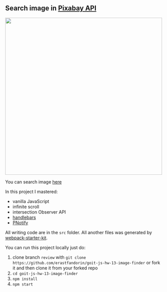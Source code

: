 ## Search image in [Pixabay API](https://pixabay.com/service/about/api/)

<img src="promoForREADME.gif" width="500px">

You can search image
[here](https://erastfandorin.github.io/goit-js-hw-13-image-finder/)

In this project I mastered:

- vanilla JavaScript
- infinite scroll
- intersection Observer API
- [handlebars](https://handlebarsjs.com/)
- [PNotify](https://sciactive.com/pnotify/)

All writing code are in the `src` folder. All another files was generated by
[webpack-starter-kit](https://github.com/luxplanjay/webpack-starter-kit).

You can run this project locally just do:

1. clone branch `review` with
   `git clone https://github.com/erastfandorin/goit-js-hw-13-image-finder` or
   fork it and then clone it from your forked repo
1. `cd goit-js-hw-13-image-finder`
1. `npm install`
1. `npm start`
